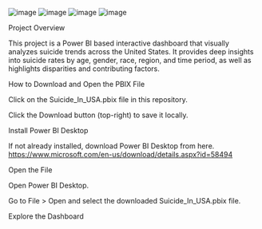 ![image](https://github.com/user-attachments/assets/2d431db1-e0ae-47de-af2b-4bc20a590232)
![image](https://github.com/user-attachments/assets/aa52f496-ceae-4e47-86fb-d085ee260686)
![image](https://github.com/user-attachments/assets/d98b50ca-3a94-4ffb-aec5-34208a9eafd7)
![image](https://github.com/user-attachments/assets/271b3cf7-e2c2-4a7d-a032-7df1fc44dcad)

Project Overview

This project is a Power BI based interactive dashboard that visually analyzes suicide trends across the United States. It provides deep insights into suicide rates by age, gender,
race, region, and time period, as well as highlights disparities and contributing factors.

How to Download and Open the PBIX File

Click on the Suicide_In_USA.pbix file in this repository.

Click the Download button (top-right) to save it locally.

Install Power BI Desktop

If not already installed, download Power BI Desktop from here. https://www.microsoft.com/en-us/download/details.aspx?id=58494

Open the File

Open Power BI Desktop.

Go to File > Open and select the downloaded Suicide_In_USA.pbix file.

Explore the Dashboard



